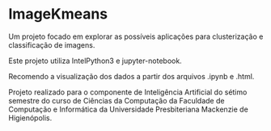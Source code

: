# ImageKmeans
Um projeto focado em explorar as possíveis aplicações para clusterização e classificação de imagens.

Este projeto utiliza IntelPython3 e jupyter-notebook.

Recomendo a visualização dos dados a partir dos arquivos .ipynb e .html.

Projeto realizado para o componente de Inteligência Artificial do sétimo semestre do curso de Ciências da Computação da Faculdade de Computação e Informática da Universidade Presbiteriana Mackenzie de Higienópolis.